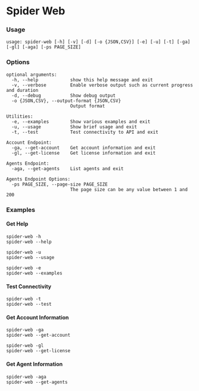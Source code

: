# Spider Web

### Usage

    usage: spider-web [-h] [-v] [-d] [-o {JSON,CSV}] [-e] [-u] [-t] [-ga] [-gl] [-aga] [-ps PAGE_SIZE]

### Options

    optional arguments:
      -h, --help            show this help message and exit
      -v, --verbose         Enable verbose output such as current progress and duration
      -d, --debug           Show debug output
      -o {JSON,CSV}, --output-format {JSON,CSV}
                            Output format
    
    Utilities:
      -e, --examples        Show various examples and exit
      -u, --usage           Show brief usage and exit
      -t, --test            Test connectivity to API and exit
    
    Account Endpoint:
      -ga, --get-account    Get account information and exit
      -gl, --get-license    Get license information and exit

    Agents Endpoint:
      -aga, --get-agents    List agents and exit
    
    Agents Endpoint Options:
      -ps PAGE_SIZE, --page-size PAGE_SIZE
                            The page size can be any value between 1 and 200

### Examples

#### Get Help
    spider-web -h
    spider-web --help
    
    spider-web -u
    spider-web --usage
    
    spider-web -e
    spider-web --examples

#### Test Connectivity
    spider-web -t
    spider-web --test

#### Get Account Information
    spider-web -ga
    spider-web --get-account

    spider-web -gl
    spider-web --get-license

#### Get Agent Information
    spider-web -aga
    spider-web --get-agents
